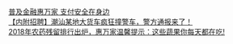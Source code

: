   
[普及金融惠万家  支付安全在身边](http://www.dianyue.me/archives/955/uw08k8wrmkanrso3/)  
[【内附招聘】潮汕某地大货车疯狂撞警车，警方通报来了！](http://www.dianyue.me/archives/840/pk9i83hsv7j6prs4/)  
[2018年农药残留排行出炉，惠万家温馨提示：这些蔬果你每天都在吃!](http://www.dianyue.me/archives/338/t9f7t02z4uict05l/)